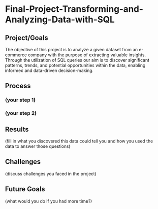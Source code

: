 # Final-Project-Transforming-and-Analyzing-Data-with-SQL

## Project/Goals
The objective of this project is to analyze a given dataset from an e-commerce company with the purpose of extracting valuable insights. Through the utilization of SQL queries our aim is to discover significant patterns, trends, and potential opportunities within the data, enabling informed and data-driven decision-making.

## Process
### (your step 1)
### (your step 2)

## Results
(fill in what you discovered this data could tell you and how you used the data to answer those questions)

## Challenges 
(discuss challenges you faced in the project)

## Future Goals
(what would you do if you had more time?)
